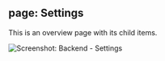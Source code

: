 ## page: Settings

This is an overview page with its child items.

![Screenshot: Backend - Settings](/images/usage-03-settings-01.png)
